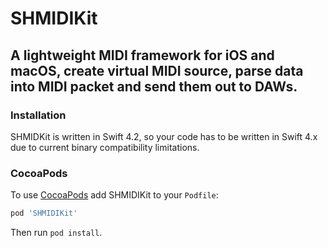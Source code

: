 # SHMIDIKit

## A lightweight MIDI framework for iOS and macOS, create virtual MIDI source, parse data into MIDI packet and send them out to DAWs.

### Installation
SHMIDKit is written in Swift 4.2, so your code has to be written in Swift 4.x due to current binary compatibility limitations.

### CocoaPods
To use [CocoaPods](https://cocoapods.org) add SHMIDIKit to your `Podfile`:

```ruby
pod 'SHMIDIKit'
```
Then run `pod install`.
